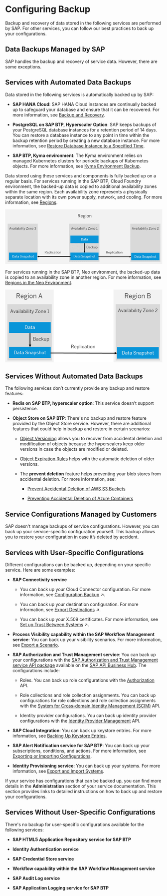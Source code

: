 <!-- loio7821fcf6f0cc487799fb6b75e8d0e0f7 -->

# Configuring Backup

Backup and recovery of data stored in the following services are performed by SAP. For other services, you can follow our best practices to back up your configurations.

 <a name="loio6c1e071845dd4db2829b413a05154a7c"/>

<!-- loio6c1e071845dd4db2829b413a05154a7c -->

## Data Backups Managed by SAP

SAP handles the backup and recovery of service data. However, there are some exceptions.



<a name="loio6c1e071845dd4db2829b413a05154a7c__section_wg4_p1m_r4b"/>

## Services with Automated Data Backups

Data stored in the following services is automatically backed up by SAP:

-   **SAP HANA Cloud**: SAP HANA Cloud instances are continually backed up to safeguard your database and ensure that it can be recovered. For more information, see [Backup and Recovery](https://help.sap.com/viewer/db19c7071e5f4101837e23f06e576495/2020_04_QRC/en-US/89d71f01daca4ecaaa069d6a060167f5.html).

-   **PostgreSQL on SAP BTP, Hyperscaler Option**: SAP keeps backups of your PostgreSQL database instances for a retention period of 14 days. You can restore a database instance to any point in time within the backup retention period by creating a new database instance. For more information, see [Restore Database Instance to a Specified Time](https://help.sap.com/viewer/b3fe3621fa4a4ed28d7bbe3d6d88f036/Cloud/en-US/724c9112ed5a48c59c8e88f17290550d.html).

-   **SAP BTP, Kyma environment**: The Kyma environment relies on managed Kubernetes clusters for periodic backups of Kubernetes objects. For more information, see [Kyma Environment Backup](https://help.sap.com/viewer/65de2977205c403bbc107264b8eccf4b/Cloud/en-US/ab959cfbd07b46af97aecfd6577bfb10.html).


Data stored using these services and components is fully backed up on a regular basis. For services running in the SAP BTP, Cloud Foundry environment, the backed-up data is copied to additional availability zones within the same region. Each availability zone represents a physically separate location with its own power supply, network, and cooling. For more information, see [Regions](https://help.sap.com/viewer/65de2977205c403bbc107264b8eccf4b/Cloud/en-US/350356d1dc314d3199dca15bd2ab9b0e.html).

![](images/Data_copied_to_additional_AZs_in_a_region_6198557.png)

For services running in the SAP BTP, Neo environment, the backed-up data is copied to an availability zone in another region. For more information, see [Regions in the Neo Environment](https://help.sap.com/viewer/ea72206b834e4ace9cd834feed6c0e09/Cloud/en-US/21c30a4e491544fc927ecf3a5857c54e.html).

![](images/Data_copied_to_a_secondary_AZ_449d088.png)



<a name="loio6c1e071845dd4db2829b413a05154a7c__section_dbc_r1m_r4b"/>

## Services Without Automated Data Backups

The following services don’t currently provide any backup and restore features:

-   **Redis on SAP BTP, hyperscaler option**: This service doesn’t support persistence.

-   **Object Store on SAP BTP**: There's no backup and restore feature provided by the Object Store service. However, there are additional features that could help in backup and restore in certain scenarios:
    -   [Object Versioning](https://help.sap.com/viewer/2ee77ef7ea4648f9ab2c54ee3aef0a29/Cloud/en-US/787fbe77f4eb46e0ae9a6222d57ba50e.html) allows you to recover from accidental deletion and modification of objects because the hyperscalers keep older versions in case the objects are modified or deleted.

    -   [Object Expiration Rules](https://help.sap.com/viewer/2ee77ef7ea4648f9ab2c54ee3aef0a29/Cloud/en-US/52e2c18af86c45e2b1495cd594602304.html) helps with the automatic deletion of older versions.

    -   The **prevent deletion** feature helps preventing your blob stores from accidental deletion. For more information, see:

        -   [Prevent Accidental Deletion of AWS S3 Buckets](https://help.sap.com/viewer/2ee77ef7ea4648f9ab2c54ee3aef0a29/Cloud/en-US/8c3c66da50364e0bafb994f4c4b57042.html)

        -   [Preventing Accidental Deletion of Azure Containers](https://help.sap.com/viewer/2ee77ef7ea4648f9ab2c54ee3aef0a29/Cloud/en-US/67e5ba7dae7749c88483b8a3fe395eff.html)




 <a name="loio9de0caa8abe34f4897e5b727868019c0"/>

<!-- loio9de0caa8abe34f4897e5b727868019c0 -->

## Service Configurations Managed by Customers

SAP doesn't manage backups of service configurations. However, you can back up your service-specific configuration yourself. This backup allows you to restore your configuration in case it’s deleted by accident.



<a name="loio9de0caa8abe34f4897e5b727868019c0__section_u5q_mbm_r4b"/>

## Services with User-Specific Configurations

Different configurations can be backed up, depending on your specific service. Here are some examples:

-   **SAP Connectivity service**

    -   You can back up your Cloud Connector configuration. For more information, see [Configuration Backup](https://help.sap.com/viewer/b865ed651e414196b39f8922db2122c7/Cloud/en-US/abd1ba7cb0dd484aa24f0f6bed29f3fa.html "You can backup and restore your Cloud Connector configuration.") :arrow_upper_right:.

    -   You can back up your destination configuration. For more information, see [Export Destinations](https://help.sap.com/viewer/cca91383641e40ffbe03bdc78f00f681/Cloud/en-US/707b49e752df4741bf678bc27523af7a.html "Export destinations from the Destinations editor in the SAP BTP cockpit to backup or reuse a destination configuration.") :arrow_upper_right:.

    -   You can back up your X.509 certificates. For more information, see [Set up Trust Between Systems](https://help.sap.com/viewer/cca91383641e40ffbe03bdc78f00f681/Cloud/en-US/82dbecae3454493782d16a79e30f1a6d.html "Download and configure X.509 certificates as a prerequisite for user propagation from the Cloud Foundry environment.") :arrow_upper_right:.


-   **Process Visibility capability within the SAP Workflow Management service**: You can back up your visibility scenarios. For more information, see [Export a Scenario](https://help.sap.com/viewer/62fd39fa3eae4046b23dba285e84bfd4/Cloud/en-US/27f76c0dd1534ca0980706f7d72d86a1.html).

-   **SAP Authorization and Trust Management service**: You can back up your configurations with the [SAP Authorization and Trust Management service API package](https://api.sap.com/package/authtrustmgmnt?section=Artifacts) available on the [SAP API Business Hub](https://api.sap.com/). The configurations include:

    -   Roles. You can back up role configurations with the [Authorization](https://api.sap.com/api/AuthorizationAPI/overview) API.

    -   Role collections and role collection assignments. You can back up configurations for role collections and role collection assignments with the [System for Cross-domain Identity Management \(SCIM\)](https://api.sap.com/api/PlatformAPI/resource) API.

    -   Identity provider configurations. You can back up identity provider configurations with the [Identity Provider Management](https://api.sap.com/api/TrustConfigurationAPI/overview) API.


-   **SAP Cloud Integration**: You can back up keystore entries. For more information, see [Backing Up Keystore Entries](https://help.sap.com/viewer/368c481cd6954bdfa5d0435479fd4eaf/Cloud/en-US/b8e03b7f25264dea8f6cec4a8316d634.html).

-   **SAP Alert Notification service for SAP BTP**: You can back up your subscriptions, conditions, and actions. For more information, see [Exporting or Importing Configurations](https://help.sap.com/viewer/5967a369d4b74f7a9c2b91f5df8e6ab6/Cloud/en-US/771da5b383ee4722afc4eb1f58aa4648.html).

-   **Identity Provisioning service**: You can back up your systems. For more information, see [Export and Import Systems](https://help.sap.com/viewer/f48e822d6d484fa5ade7dda78b64d9f5/Cloud/en-US/1de7de0ae29444f397d22c062b7f1216.html).


If your service has configurations that can be backed up, you can find more details in the **Administration** section of your service documentation. This section provides links to detailed instructions on how to back up and restore your configurations.



<a name="loio9de0caa8abe34f4897e5b727868019c0__section_h4l_4bm_r4b"/>

## Services Without User-Specific Configurations

There's no backup for user-specific configurations available for the following services:

-   **SAP HTML5 Application Repository service for SAP BTP**

-   **Identity Authentication service**

-   **SAP Credential Store service**

-   **Workflow capability within the SAP Workflow Management service**

-   **SAP Audit Log service**

-   **SAP Application Logging service for SAP BTP**


